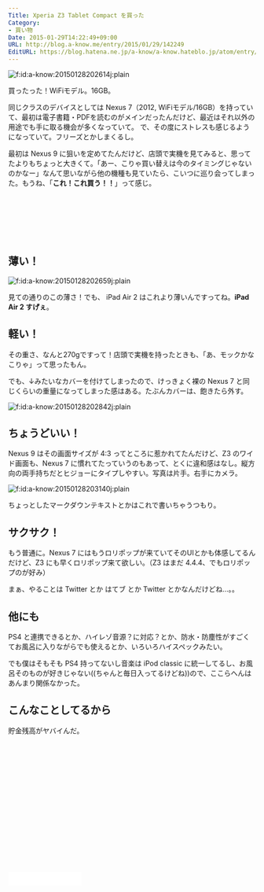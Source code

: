 ```yaml
---
Title: Xperia Z3 Tablet Compact を買った
Category:
- 買い物
Date: 2015-01-29T14:22:49+09:00
URL: http://blog.a-know.me/entry/2015/01/29/142249
EditURL: https://blog.hatena.ne.jp/a-know/a-know.hateblo.jp/atom/entry/8454420450081739333
---
```


<p><span itemscope itemtype="http://schema.org/Photograph"><img src="//cdn-ak.f.st-hatena.com/images/fotolife/a/a-know/20150128/20150128202614.jpg" alt="f:id:a-know:20150128202614j:plain" title="f:id:a-know:20150128202614j:plain" class="hatena-fotolife" itemprop="image"></span></p>

買ったった！WiFiモデル。16GB。

同じクラスのデバイスとしては Nexus 7（2012, WiFiモデル/16GB）を持っていて、最初は電子書籍・PDFを読むのがメインだったんだけど、最近はそれ以外の用途でも手に取る機会が多くなっていて。
で、その度にストレスも感じるようになっていて。フリーズとかしまくるし。

最初は Nexus 9 に狙いを定めてたんだけど、店頭で実機を見てみると、思ってたよりもちょっと大きくて。「あー、こりゃ買い替えは今のタイミングじゃないのかなー」なんて思いながら他の機種も見ていたら、こいつに巡り会ってしまった。もうね、「<b>これ！これ買う！！</b>」って感じ。



<!-- more -->

<script async src="//pagead2.googlesyndication.com/pagead/js/adsbygoogle.js"></script>
<!-- article-top -->
<ins class="adsbygoogle"
     style="display:inline-block;width:728px;height:90px"
     data-ad-client="ca-pub-3463034538369189"
     data-ad-slot="8367620130"></ins>
<script>
(adsbygoogle = window.adsbygoogle || []).push({});
</script>


## 薄い！

<p><span itemscope itemtype="http://schema.org/Photograph"><img src="//cdn-ak.f.st-hatena.com/images/fotolife/a/a-know/20150128/20150128202659.jpg" alt="f:id:a-know:20150128202659j:plain" title="f:id:a-know:20150128202659j:plain" class="hatena-fotolife" itemprop="image"></span></p>


見ての通りのこの薄さ！でも、 iPad Air 2 はこれより薄いんですってね。<b>iPad Air 2 すげぇ</b>。

## 軽い！

その重さ、なんと270gですって！店頭で実機を持ったときも、「あ、モックかなこりゃ」って思ったもん。

でも、↓みたいなカバーを付けてしまったので、けっきょく裸の Nexus 7 と同じくらいの重量になってしまった感はある。たぶんカバーは、飽きたら外す。

<p><span itemscope itemtype="http://schema.org/Photograph"><img src="//cdn-ak.f.st-hatena.com/images/fotolife/a/a-know/20150128/20150128202842.jpg" alt="f:id:a-know:20150128202842j:plain" title="f:id:a-know:20150128202842j:plain" class="hatena-fotolife" itemprop="image"></span></p>


## ちょうどいい！

Nexus 9 はその画面サイズが 4:3 ってところに惹かれてたんだけど、Z3 のワイド画面も、Nexus 7 に慣れてたっていうのもあって、とくに違和感はなし。縦方向の両手持ちだとヒジョーにタイプしやすい。写真は片手。右手にカメラ。


<p><span itemscope itemtype="http://schema.org/Photograph"><img src="//cdn-ak.f.st-hatena.com/images/fotolife/a/a-know/20150128/20150128203140.jpg" alt="f:id:a-know:20150128203140j:plain" title="f:id:a-know:20150128203140j:plain" class="hatena-fotolife" itemprop="image"></span></p>



ちょっとしたマークダウンテキストとかはこれで書いちゃうつもり。

## サクサク！

もう普通に。Nexus 7 にはもうロリポップが来ていてそのUIとかも体感してるんだけど、Z3 にも早くロリポップ来て欲しい。（Z3 はまだ 4.4.4、でもロリポップのが好み）

まぁ、やることは Twitter とか はてブ とか Twitter とかなんだけどね...。。


## 他にも
PS4 と連携できるとか、ハイレゾ音源？に対応？とか、防水・防塵性がすごくてお風呂に入りながらでも使えるとか、いろいろハイスペックみたい。

でも僕はそもそも PS4 持ってないし音楽は iPod classic に統一してるし、お風呂そのものが好きじゃない((ちゃんと毎日入ってるけどね))ので、ここらへんはあんまり関係なかった。

## こんなことしてるから

貯金残高がヤバイんだ。

<script async src="//pagead2.googlesyndication.com/pagead/js/adsbygoogle.js"></script>
<!-- article-bottom2 -->
<ins class="adsbygoogle"
     style="display:inline-block;width:300px;height:250px"
     data-ad-client="ca-pub-3463034538369189"
     data-ad-slot="5274552934"></ins>
<script>
(adsbygoogle = window.adsbygoogle || []).push({});
</script>

<iframe src="//blog.hatena.ne.jp/a-know/a-know.hateblo.jp/subscribe/iframe" allowtransparency="true" frameborder="0" scrolling="no" width="150" height="28"></iframe>
